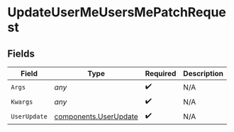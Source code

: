 # UpdateUserMeUsersMePatchRequest


## Fields

| Field                                                          | Type                                                           | Required                                                       | Description                                                    |
| -------------------------------------------------------------- | -------------------------------------------------------------- | -------------------------------------------------------------- | -------------------------------------------------------------- |
| `Args`                                                         | *any*                                                          | :heavy_check_mark:                                             | N/A                                                            |
| `Kwargs`                                                       | *any*                                                          | :heavy_check_mark:                                             | N/A                                                            |
| `UserUpdate`                                                   | [components.UserUpdate](../../models/components/userupdate.md) | :heavy_check_mark:                                             | N/A                                                            |